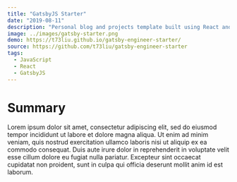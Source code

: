 ```yaml
---
title: "GatsbyJS Starter"
date: "2019-08-11"
description: "Personal blog and projects template built using React and GatsbyJS"
image: ../images/gatsby-starter.png
demo: https://t73liu.github.io/gatsby-engineer-starter/
source: https://github.com/t73liu/gatsby-engineer-starter
tags:
  - JavaScript
  - React
  - GatsbyJS
---
```


# Summary

Lorem ipsum dolor sit amet, consectetur adipiscing elit, sed do eiusmod tempor
incididunt ut labore et dolore magna aliqua. Ut enim ad minim veniam, quis
nostrud exercitation ullamco laboris nisi ut aliquip ex ea commodo consequat.
Duis aute irure dolor in reprehenderit in voluptate velit esse cillum dolore eu
fugiat nulla pariatur. Excepteur sint occaecat cupidatat non proident, sunt in
culpa qui officia deserunt mollit anim id est laborum.
